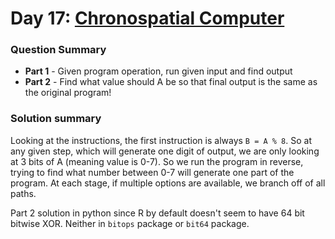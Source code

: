# Day 17: [Chronospatial Computer](https://adventofcode.com/2024/day/17)

### Question Summary
- **Part 1** - Given program operation, run given input and find output
- **Part 2** - Find what value should A be so that final output is the same as the original program!

### Solution summary 

Looking at the instructions, the first instruction is always `B = A % 8`. So at
any given step, which will generate one digit of output, we are only looking at
3 bits of A (meaning value is 0-7). So we run the program in reverse, trying to find 
what number between 0-7 will generate one part of the program. At each stage, if multiple
options are available, we branch off of all paths. 

Part 2 solution in python since R by default doesn't seem to have 64 bit bitwise XOR. Neither in 
`bitops` package or `bit64` package. 

